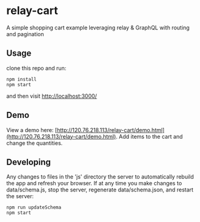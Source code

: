 # relay-cart
A simple shopping cart example leveraging relay &amp; GraphQL with routing and pagination

## Usage
clone this repo and run:

```shell
npm install
npm start
```
and then visit [http://localhost:3000/](http://localhost:3000/)

## Demo

View a demo here: [http://120.76.218.113/relay-cart/demo.html](http://120.76.218.113/relay-cart/demo.html).
Add items to the cart and change the quantities.

## Developing

Any changes to files in the 'js' directory the server to automatically rebuild the app and refresh your browser.
If at any time you make changes to data/schema.js, stop the server, regenerate data/schema.json, and restart the server:

```shell
npm run updateSchema
npm start
```
